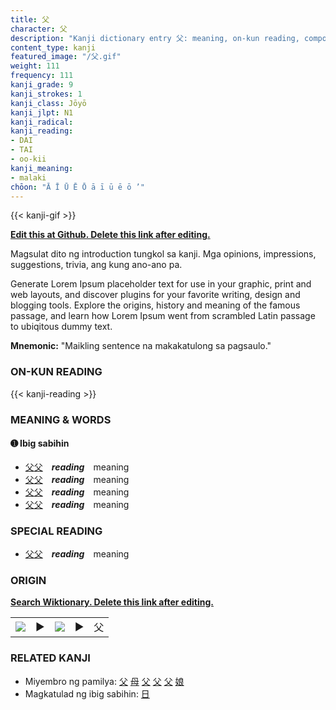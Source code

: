 ```yaml
---
title: 父
character: 父
description: "Kanji dictionary entry 父: meaning, on-kun reading, compounds, origin, related kanji"
content_type: kanji
featured_image: "/父.gif"
weight: 111
frequency: 111
kanji_grade: 9
kanji_strokes: 1
kanji_class: Jōyō
kanji_jlpt: N1
kanji_radical: 
kanji_reading: 
- DAI
- TAI
- oo-kii
kanji_meaning:
- malaki
chōon: "Ā Ī Ū Ē Ō ā ī ū ē ō ’"
---
```

[//]: # (Don't edit the line below. Kanji animated GIF code is automatically generated.)
{{< kanji-gif >}}

[//]: # (Edit below this line.)

**[Edit this at Github. Delete this link after editing.](https://github.com/tim0g/tim/tree/main/content/kanji/父/index.md)**

Magsulat dito ng introduction tungkol sa kanji. Mga opinions, impressions, suggestions, trivia, ang kung ano-ano pa.

Generate Lorem Ipsum placeholder text for use in your graphic, print and web layouts, and discover plugins for your favorite writing, design and blogging tools. Explore the origins, history and meaning of the famous passage, and learn how Lorem Ipsum went from scrambled Latin passage to ubiqitous dummy text.
 
**Mnemonic:** "Maikling sentence na makakatulong sa pagsaulo."

### ON-KUN READING

[//]: # (Don't edit the line below. ON-KUN READING code is automatically generated.)
{{< kanji-reading >}}

### MEANING & WORDS

#### ➊ **Ibig sabihin**
  - [父](../父)[父](../父)　***reading***　meaning
  - [父](../父)[父](../父)　***reading***　meaning
  - [父](../父)[父](../父)　***reading***　meaning
  - [父](../父)[父](../父)　***reading***　meaning

### SPECIAL READING
  - [父](../父)[父](../父)　***reading***　meaning

### ORIGIN

**[Search Wiktionary. Delete this link after editing.](https://wiktionary.org/wiki/父)**
<table class="kanji-table"><tr><td>
<img src="60px-父-bronze.svg.png">
</td><td>▶</td><td>
<img src="60px-父-oracle.svg.png">
</td><td>▶</td>
<td class="kanji-origin">父</td>
</tr></table>

### RELATED KANJI
- Miyembro ng pamilya: [父](../父) [母](../母) [父](../父) [父](../父) [父](../父) [娘](../娘)
- Magkatulad ng ibig sabihin: [日](../日)
